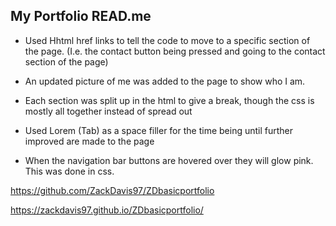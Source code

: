 ## My Portfolio READ.me

* Used Hhtml href links to tell the code to move to a specific section of the page. (I.e. the contact button being pressed and going to the contact section of the page)

* An updated picture of me was added to the page to show who I am.

* Each section was split up in the html to give a break, though the css is mostly all together instead of spread out

* Used Lorem (Tab) as a space filler for the time being until further improved are made to the page

* When the navigation bar buttons are hovered over they will glow pink. This was done in css.

https://github.com/ZackDavis97/ZDbasicportfolio

https://zackdavis97.github.io/ZDbasicportfolio/
